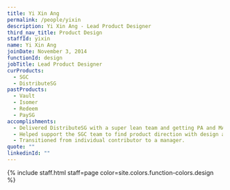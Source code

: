 ```yaml
---
title: Yi Xin Ang
permalink: /people/yixin
description: Yi Xin Ang - Lead Product Designer
third_nav_title: Product Design
staffId: yixin
name: Yi Xin Ang
joinDate: November 3, 2014
functionId: design
jobTitle: Lead Product Designer
curProducts:
  - SGC
  - DistributeSG
pastProducts:
  - Vault
  - Isomer
  - Redeem
  - PaySG
accomplishments:
  - Delivered DistributeSG with a super lean team and getting PA and MAS positive validation for the product. 
  - Helped support the SGC team to find product direction with design and research and made many difficult but critical product pivots together.
  - Transitioned from individual contributor to a manager.
quote: ""
linkedinId: ""
---
```


{% include staff.html staff=page color=site.colors.function-colors.design %}
